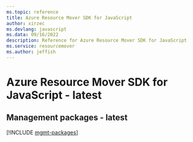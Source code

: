 ```yaml
---
ms.topic: reference
title: Azure Resource Mover SDK for JavaScript
author: xirzec
ms.devlang: javascript
ms.data: 09/16/2022
description: Reference for Azure Resource Mover SDK for JavaScript
ms.service: resourcemover
ms.author: jeffish
---
```

# Azure Resource Mover SDK for JavaScript - latest

## Management packages - latest
[!INCLUDE [mgmt-packages](resource-mover-mgmt-index.md)]